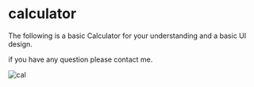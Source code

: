 # calculator

The following is a basic Calculator for your understanding and a basic UI design. 

if you have any question please contact me.

![cal](https://github.com/naseerahmed599/Calculator/assets/57068482/2aff3f6b-a6d4-4828-ab24-8ede1bc6b281)



